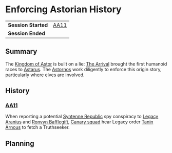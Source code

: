 # Enforcing Astorian History

|||
| --- | --- |
| **Session Started** | [AA11](../sessions/completed/AA11.md) | storyline.2
| **Session Ended** | |

## Summary

The [Kingdom of Astor](../civilisations/kingdom-of-astor/kingdom-of-astor.md) is built on a lie: [The Arrival](../history/events/the-arrival.md) brought the first humanoid races to [Astarus](../planes/astarus.md). The [Astornos](../organisations/astornos.md) work diligently to enforce this origin story, particularly where elves are involved.

## History

### [AA11](../sessions/completed/AA11.md)

When reporting a potential [Syntenne Republic](../civilisations/syntenne-republic/syntenne-republic.md) spy conspiracy to [Legacy Aranius](../characters/legacy-aranius.md) and [Ronvyn Bafflegift](../characters/ronvyn-bafflegift.md), [Canary squad](../organisations/astorrel/squads/canary-squad.md) hear Legacy order [Tanin Arnous](../characters/tanin-arnous.md) to fetch a Truthseeker.

## Planning
